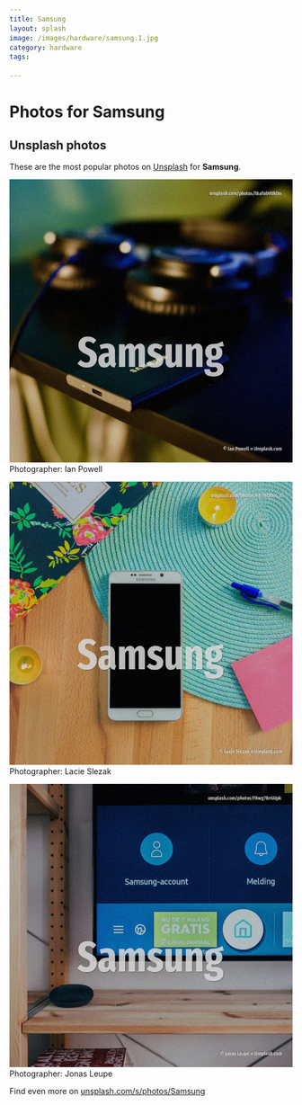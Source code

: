 ```yaml
---
title: Samsung
layout: splash
image: /images/hardware/samsung.1.jpg
category: hardware
tags:

---
```

# Photos for Samsung
 
## Unsplash photos
These are the most popular photos on [Unsplash](https://unsplash.com) for **Samsung**.
 
![Samsung](/images/hardware/samsung.1.jpg)
Photographer:  Ian Powell
 
![Samsung](/images/hardware/samsung.2.jpg)
Photographer:  Lacie Slezak
 
![Samsung](/images/hardware/samsung.3.jpg)
Photographer:  Jonas Leupe
 
Find even more on [unsplash.com/s/photos/Samsung](https://unsplash.com/s/photos/Samsung)
 

